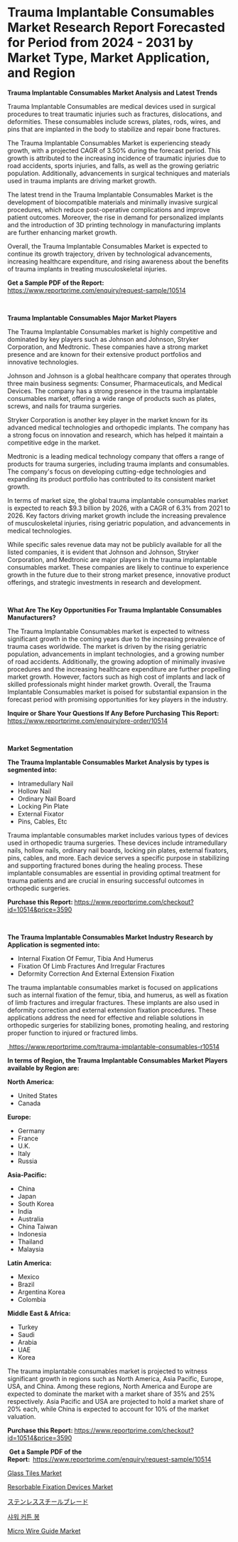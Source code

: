 <p><h1>Trauma Implantable Consumables Market Research Report Forecasted for Period from 2024 -  2031 by Market Type, Market Application, and Region</h1></p><p><strong>Trauma Implantable Consumables Market Analysis and Latest Trends</strong></p>
<p><p>Trauma Implantable Consumables are medical devices used in surgical procedures to treat traumatic injuries such as fractures, dislocations, and deformities. These consumables include screws, plates, rods, wires, and pins that are implanted in the body to stabilize and repair bone fractures.</p><p>The Trauma Implantable Consumables Market is experiencing steady growth, with a projected CAGR of 3.50% during the forecast period. This growth is attributed to the increasing incidence of traumatic injuries due to road accidents, sports injuries, and falls, as well as the growing geriatric population. Additionally, advancements in surgical techniques and materials used in trauma implants are driving market growth.</p><p>The latest trend in the Trauma Implantable Consumables Market is the development of biocompatible materials and minimally invasive surgical procedures, which reduce post-operative complications and improve patient outcomes. Moreover, the rise in demand for personalized implants and the introduction of 3D printing technology in manufacturing implants are further enhancing market growth.</p><p>Overall, the Trauma Implantable Consumables Market is expected to continue its growth trajectory, driven by technological advancements, increasing healthcare expenditure, and rising awareness about the benefits of trauma implants in treating musculoskeletal injuries.</p></p>
<p><strong>Get a Sample PDF of the Report:&nbsp;</strong> <a href="https://www.reportprime.com/enquiry/request-sample/10514">https://www.reportprime.com/enquiry/request-sample/10514</a></p>
<p>&nbsp;</p>
<p><strong>Trauma Implantable Consumables Major Market Players</strong></p>
<p><p>The Trauma Implantable Consumables market is highly competitive and dominated by key players such as Johnson and Johnson, Stryker Corporation, and Medtronic. These companies have a strong market presence and are known for their extensive product portfolios and innovative technologies.</p><p>Johnson and Johnson is a global healthcare company that operates through three main business segments: Consumer, Pharmaceuticals, and Medical Devices. The company has a strong presence in the trauma implantable consumables market, offering a wide range of products such as plates, screws, and nails for trauma surgeries.</p><p>Stryker Corporation is another key player in the market known for its advanced medical technologies and orthopedic implants. The company has a strong focus on innovation and research, which has helped it maintain a competitive edge in the market.</p><p>Medtronic is a leading medical technology company that offers a range of products for trauma surgeries, including trauma implants and consumables. The company's focus on developing cutting-edge technologies and expanding its product portfolio has contributed to its consistent market growth.</p><p>In terms of market size, the global trauma implantable consumables market is expected to reach $9.3 billion by 2026, with a CAGR of 6.3% from 2021 to 2026. Key factors driving market growth include the increasing prevalence of musculoskeletal injuries, rising geriatric population, and advancements in medical technologies.</p><p>While specific sales revenue data may not be publicly available for all the listed companies, it is evident that Johnson and Johnson, Stryker Corporation, and Medtronic are major players in the trauma implantable consumables market. These companies are likely to continue to experience growth in the future due to their strong market presence, innovative product offerings, and strategic investments in research and development.</p></p>
<p>&nbsp;</p>
<p><strong>What Are The Key Opportunities For Trauma Implantable Consumables Manufacturers?</strong></p>
<p><p>The Trauma Implantable Consumables market is expected to witness significant growth in the coming years due to the increasing prevalence of trauma cases worldwide. The market is driven by the rising geriatric population, advancements in implant technologies, and a growing number of road accidents. Additionally, the growing adoption of minimally invasive procedures and the increasing healthcare expenditure are further propelling market growth. However, factors such as high cost of implants and lack of skilled professionals might hinder market growth. Overall, the Trauma Implantable Consumables market is poised for substantial expansion in the forecast period with promising opportunities for key players in the industry.</p></p>
<p><strong>Inquire or Share Your Questions If Any Before Purchasing This Report:</strong> <a href="https://www.reportprime.com/enquiry/pre-order/10514">https://www.reportprime.com/enquiry/pre-order/10514</a></p>
<p>&nbsp;</p>
<p><strong>Market Segmentation</strong></p>
<p><strong>The Trauma Implantable Consumables Market Analysis by types is segmented into:</strong></p>
<p><ul><li>Intramedullary Nail</li><li>Hollow Nail</li><li>Ordinary Nail Board</li><li>Locking Pin Plate</li><li>External Fixator</li><li>Pins, Cables, Etc</li></ul></p>
<p><p>Trauma implantable consumables market includes various types of devices used in orthopedic trauma surgeries. These devices include intramedullary nails, hollow nails, ordinary nail boards, locking pin plates, external fixators, pins, cables, and more. Each device serves a specific purpose in stabilizing and supporting fractured bones during the healing process. These implantable consumables are essential in providing optimal treatment for trauma patients and are crucial in ensuring successful outcomes in orthopedic surgeries.</p></p>
<p><strong>Purchase this Report:&nbsp;</strong><a href="https://www.reportprime.com/checkout?id=10514&price=3590">https://www.reportprime.com/checkout?id=10514&price=3590</a></p>
<p>&nbsp;</p>
<p><strong>The Trauma Implantable Consumables Market Industry Research by Application is segmented into:</strong></p>
<p><ul><li>Internal Fixation Of Femur, Tibia And Humerus</li><li>Fixation Of Limb Fractures And Irregular Fractures</li><li>Deformity Correction And External Extension Fixation</li></ul></p>
<p><p>The trauma implantable consumables market is focused on applications such as internal fixation of the femur, tibia, and humerus, as well as fixation of limb fractures and irregular fractures. These implants are also used in deformity correction and external extension fixation procedures. These applications address the need for effective and reliable solutions in orthopedic surgeries for stabilizing bones, promoting healing, and restoring proper function to injured or fractured limbs.</p></p>
<p><a href="https://www.reportprime.com/trauma-implantable-consumables-r10514">&nbsp;https://www.reportprime.com/trauma-implantable-consumables-r10514</a></p>
<p><strong>In terms of Region, the Trauma Implantable Consumables Market Players available by Region are:</strong></p>
<p>
    <p> <strong> North America: </strong>
        <ul>
            <li>United States</li>
            <li>Canada</li>
        </ul>
        </p> 
    <p> <strong> Europe: </strong>
        <ul>
            <li>Germany</li>
            <li>France</li>
            <li>U.K.</li>
            <li>Italy</li>
            <li>Russia</li>
        </ul>
        </p> 
    <p> <strong> Asia-Pacific: </strong>
        <ul>
            <li>China</li>
            <li>Japan</li>
            <li>South Korea</li>
            <li>India</li>
            <li>Australia</li>
            <li>China Taiwan</li>
            <li>Indonesia</li>
            <li>Thailand</li>
            <li>Malaysia</li>
        </ul>
        </p> 
    <p> <strong> Latin America: </strong>
        <ul>
            <li>Mexico</li>
            <li>Brazil</li>
            <li>Argentina Korea</li>
            <li>Colombia</li>
        </ul>
        </p> 
    <p> <strong> Middle East & Africa: </strong>
        <ul>
            <li>Turkey</li>
            <li>Saudi</li>
            <li>Arabia</li>
            <li>UAE</li>
            <li>Korea</li>
        </ul>
    </p>
    </p>
<p><p>The trauma implantable consumables market is projected to witness significant growth in regions such as North America, Asia Pacific, Europe, USA, and China. Among these regions, North America and Europe are expected to dominate the market with a market share of 35% and 25% respectively. Asia Pacific and USA are projected to hold a market share of 20% each, while China is expected to account for 10% of the market valuation.</p></p>
<p><strong>Purchase this Report: </strong><a href="https://www.reportprime.com/checkout?id=10514&price=3590">https://www.reportprime.com/checkout?id=10514&price=3590</a></p>
<p>&nbsp;<strong>Get a Sample PDF of the Report:&nbsp;&nbsp;</strong><a href="https://www.reportprime.com/enquiry/request-sample/10514">https://www.reportprime.com/enquiry/request-sample/10514</a></p>
<p><strong></strong></p>
<p><p><a href="https://issuu.com/reportprime-2/docs/glass-tiles-market-size-2030.pptx">Glass Tiles Market</a></p><p><a href="https://github.com/wusalecollins540tpqoz/Market-Research-Report-List-2/blob/main/resorbable-fixation-devices-market.md">Resorbable Fixation Devices Market</a></p><p><a href="https://github.com/joaejkdzgyljvo6/Market-Research-Report-List-1/blob/main/234705724069.md">ステンレススチールブレード</a></p><p><a href="https://github.com/vsap75a286l/Market-Research-Report-List-1/blob/main/789775721931.md">샤워 커튼 봉</a></p><p><a href="https://github.com/pjcfca/Market-Research-Report-List-2/blob/main/micro-wire-guide-market.md">Micro Wire Guide Market</a></p></p>